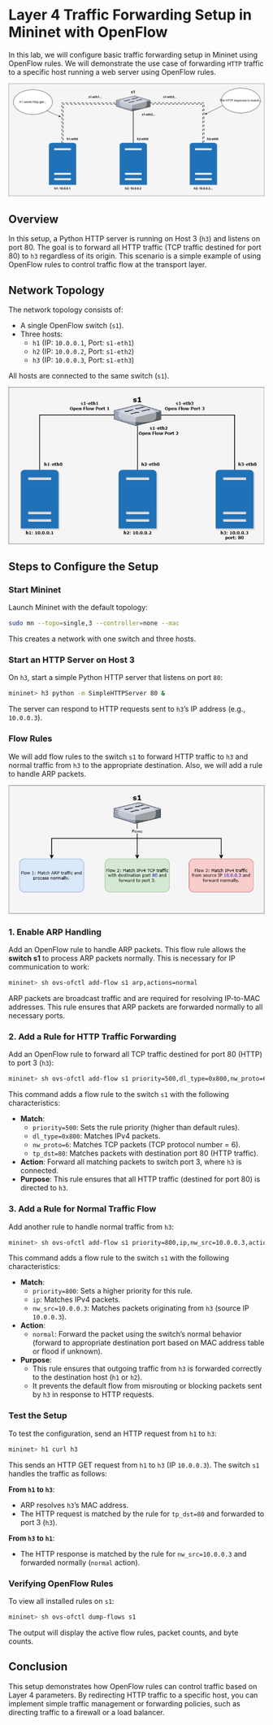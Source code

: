 # Layer 4 Traffic Forwarding Setup in Mininet with OpenFlow

In this lab, we will configure basic traffic forwarding setup in Mininet using OpenFlow rules. We will demonstrate the use case of forwarding `HTTP` traffic to a specific host running a web server using OpenFlow rules.

![](./images/lab3-8.drawio.svg)


## Overview

In this setup, a Python HTTP server is running on Host 3 (`h3`) and listens on port 80. The goal is to forward all HTTP traffic (TCP traffic destined for port 80) to `h3` regardless of its origin. This scenario is a simple example of using OpenFlow rules to control traffic flow at the transport layer.

## Network Topology

The network topology consists of:
- A single OpenFlow switch (`s1`).
- Three hosts:
  - `h1` (IP: `10.0.0.1`, Port: `s1-eth1`)
  - `h2` (IP: `10.0.0.2`, Port: `s1-eth2`)
  - `h3` (IP: `10.0.0.3`, Port: `s1-eth3`)

All hosts are connected to the same switch (`s1`).

![alt text](image-11.png)

## Steps to Configure the Setup

### Start Mininet
Launch Mininet with the default topology:

```bash
sudo mn --topo=single,3 --controller=none --mac
```

This creates a network with one switch and three hosts.

### Start an HTTP Server on Host 3

On `h3`, start a simple Python HTTP server that listens on port `80`:

```bash
mininet> h3 python -m SimpleHTTPServer 80 &
```
The server can respond to HTTP requests sent to `h3`’s IP address (e.g., `10.0.0.3`).

### Flow Rules

We will add flow rules to the switch `s1` to forward HTTP traffic to `h3` and normal traffic from `h3` to the appropriate destination. Also, we will add a rule to handle ARP packets.

![alt text](image-10.png)


### 1. Enable ARP Handling

Add an OpenFlow rule to handle ARP packets. This flow rule allows the **switch s1** to process ARP packets normally. This is necessary for IP communication to work:

```bash
mininet> sh ovs-ofctl add-flow s1 arp,actions=normal
```

ARP packets are broadcast traffic and are required for resolving IP-to-MAC addresses. This rule ensures that ARP packets are forwarded normally to all necessary ports.

### 2. Add a Rule for HTTP Traffic Forwarding

Add an OpenFlow rule to forward all TCP traffic destined for port 80 (HTTP) to port 3 (`h3`):

```bash
mininet> sh ovs-ofctl add-flow s1 priority=500,dl_type=0x800,nw_proto=6,tp_dst=80,actions=output:3
```

This command adds a flow rule to the switch `s1` with the following characteristics:

- **Match**:
  - `priority=500`: Sets the rule priority (higher than default rules).
  - `dl_type=0x800`: Matches IPv4 packets.
  - `nw_proto=6`: Matches TCP packets (TCP protocol number = 6).
  - `tp_dst=80`: Matches packets with destination port 80 (HTTP traffic).
- **Action**: Forward all matching packets to switch port 3, where `h3` is connected.
- **Purpose**: This rule ensures that all HTTP traffic (destined for port 80) is directed to `h3`.

### 3. Add a Rule for Normal Traffic Flow

Add another rule to handle normal traffic from `h3`:
```bash
mininet> sh ovs-ofctl add-flow s1 priority=800,ip,nw_src=10.0.0.3,actions=normal
```

This command adds a flow rule to the switch `s1` with the following characteristics:

- **Match**:
  - `priority=800`: Sets a higher priority for this rule.
  - `ip`: Matches IPv4 packets.
  - `nw_src=10.0.0.3`: Matches packets originating from `h3` (source IP `10.0.0.3`).
- **Action**: 
  - `normal`: Forward the packet using the switch’s normal behavior (forward to appropriate destination port based on MAC address table or flood if unknown).
- **Purpose**: 
  - This rule ensures that outgoing traffic from `h3` is forwarded correctly to the destination host (`h1` or `h2`).
  - It prevents the default flow from misrouting or blocking packets sent by `h3` in response to HTTP requests.

### Test the Setup
To test the configuration, send an HTTP request from `h1` to `h3`:
```bash
mininet> h1 curl h3
```
This sends an HTTP GET request from `h1` to `h3` (IP `10.0.0.3`). The switch `s1` handles the traffic as follows:

**From `h1` to `h3`**:

- ARP resolves `h3`’s MAC address.
- The HTTP request is matched by the rule for `tp_dst=80` and forwarded to port 3 (`h3`).

**From `h3` to `h1`**:
- The HTTP response is matched by the rule for `nw_src=10.0.0.3` and forwarded normally (`normal` action).

### Verifying OpenFlow Rules

To view all installed rules on `s1`:
```bash
mininet> sh ovs-ofctl dump-flows s1
```

The output will display the active flow rules, packet counts, and byte counts.

## Conclusion

This setup demonstrates how OpenFlow rules can control traffic based on Layer 4 parameters. By redirecting HTTP traffic to a specific host, you can implement simple traffic management or forwarding policies, such as directing traffic to a firewall or a load balancer.

